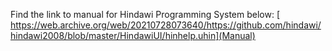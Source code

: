 
Find the link to manual for Hindawi Programming System below: 
[
https://web.archive.org/web/20210728073640/https://github.com/hindawi/hindawi2008/blob/master/HindawiUI/hinhelp.uhin](Manual)
